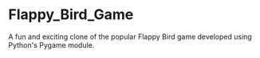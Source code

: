 # Flappy_Bird_Game
A fun and exciting clone of the popular Flappy Bird game developed using Python's Pygame module.
